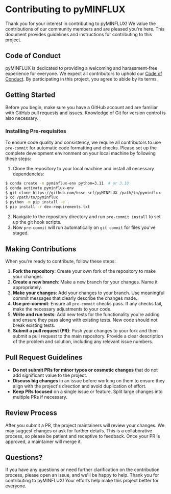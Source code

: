 # Contributing to pyMINFLUX
Thank you for your interest in contributing to pyMINFLUX! We value the contributions of our community members and are pleased you're here. This document provides guidelines and instructions for contributing to this project.

## Code of Conduct
pyMINFLUX is dedicated to providing a welcoming and harassment-free experience for everyone. We expect all contributors to uphold our [Code of Conduct](CODE_OF_CONDUCT.md). By participating in this project, you agree to abide by its terms.

## Getting Started
Before you begin, make sure you have a GitHub account and are familiar with GitHub pull requests and issues. Knowledge of Git for version control is also necessary.

### Installing Pre-requisites
To ensure code quality and consistency, we require all contributors to use `pre-commit` for automatic code formatting and checks. Please set up the complete development environment on your local machine by following these steps:

1. Clone the repository to your local machine and install all necessary dependencies:
```sh
$ conda create -n pyminflux-env python=3.11  # or 3.10
$ conda activate pyminflux-env
$ git clone https://github.com/bsse-scf/pyMINFLUX /path/to/pyminflux
$ cd /path/to/pyminflux
$ python -m pip install -e .
$ pip install -r dev-requirements.txt
```
2. Navigate to the repository directory and run `pre-commit install` to set up the git hook scripts.
3. Now `pre-commit` will run automatically on `git commit` for files you've staged.

## Making Contributions
When you're ready to contribute, follow these steps:
1. **Fork the repository**: Create your own fork of the repository to make your changes.
2. **Create a new branch**: Make a new branch for your changes. Name it appropriately.
3. **Make your changes**: Add your changes to your branch. Use meaningful commit messages that clearly describe the changes made.
4. **Use pre-commit**: Ensure all `pre-commit` checks pass. If any checks fail, make the necessary adjustments to your code.
5. **Write and run tests**: Add new tests for the functionality you're adding and ensure they pass along with existing tests. New code should not break existing tests.
6. **Submit a pull request (PR)**: Push your changes to your fork and then submit a pull request to the main repository. Provide a clear description of the problem and solution, including any relevant issue numbers.

## Pull Request Guidelines
- **Do not submit PRs for minor typos or cosmetic changes** that do not add significant value to the project.
- **Discuss big changes** in an issue before working on them to ensure they align with the project's direction and avoid duplication of effort.
- **Keep PRs focused** on a single issue or feature. Split large changes into multiple PRs if necessary.

## Review Process
After you submit a PR, the project maintainers will review your changes. We may suggest changes or ask for further details. This is a collaborative process, so please be patient and receptive to feedback. Once your PR is approved, a maintainer will merge it.

## Questions?
If you have any questions or need further clarification on the contribution process, please open an issue, and we'll be happy to help.
Thank you for contributing to pyMINFLUX! Your efforts help make this project better for everyone.
